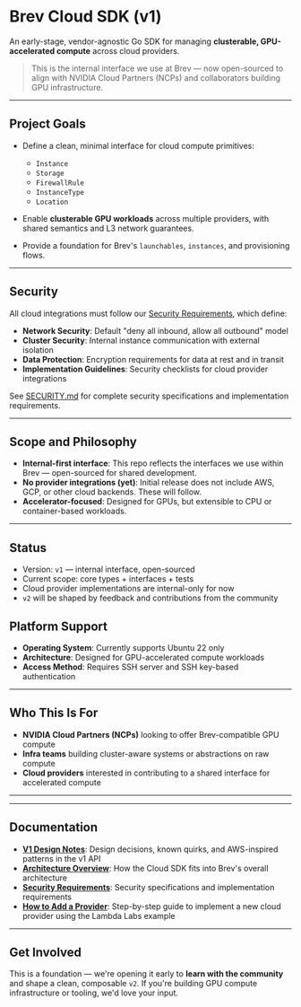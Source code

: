 # Brev Cloud SDK (v1)

An early-stage, vendor-agnostic Go SDK for managing **clusterable, GPU-accelerated compute** across cloud providers.

> This is the internal interface we use at Brev — now open-sourced to align with NVIDIA Cloud Partners (NCPs) and collaborators building GPU infrastructure.

---

## Project Goals

- Define a clean, minimal interface for cloud compute primitives:
  - `Instance`
  - `Storage`
  - `FirewallRule`
  - `InstanceType`
  - `Location`

- Enable **clusterable GPU workloads** across multiple providers, with shared semantics and L3 network guarantees.
- Provide a foundation for Brev's `launchables`, `instances`, and provisioning flows.

---

## Security

All cloud integrations must follow our [Security Requirements](SECURITY.md), which define:

- **Network Security**: Default "deny all inbound, allow all outbound" model
- **Cluster Security**: Internal instance communication with external isolation
- **Data Protection**: Encryption requirements for data at rest and in transit
- **Implementation Guidelines**: Security checklists for cloud provider integrations

See [SECURITY.md](docs/SECURITY.md) for complete security specifications and implementation requirements.

---

## Scope and Philosophy

- **Internal-first interface**: This repo reflects the interfaces we use within Brev — open-sourced for shared development.
- **No provider integrations (yet)**: Initial release does not include AWS, GCP, or other cloud backends. These will follow.
- **Accelerator-focused**: Designed for GPUs, but extensible to CPU or container-based workloads.

---

## Status

- Version: `v1` — internal interface, open-sourced
- Current scope: core types + interfaces + tests
- Cloud provider implementations are internal-only for now
- `v2` will be shaped by feedback and contributions from the community

## Platform Support

- **Operating System**: Currently supports Ubuntu 22 only
- **Architecture**: Designed for GPU-accelerated compute workloads
- **Access Method**: Requires SSH server and SSH key-based authentication

---

## Who This Is For

- **NVIDIA Cloud Partners (NCPs)** looking to offer Brev-compatible GPU compute
- **Infra teams** building cluster-aware systems or abstractions on raw compute
- **Cloud providers** interested in contributing to a shared interface for accelerated compute

---

---

## Documentation

- **[V1 Design Notes](pkg/v1/V1_DESIGN_NOTES.md)**: Design decisions, known quirks, and AWS-inspired patterns in the v1 API
- **[Architecture Overview](docs/ARCHITECTURE.md)**: How the Cloud SDK fits into Brev's overall architecture
- **[Security Requirements](docs/SECURITY.md)**: Security specifications and implementation requirements
- **[How to Add a Provider](docs/how-to-add-a-provider.md)**: Step-by-step guide to implement a new cloud provider using the Lambda Labs example

---

## Get Involved

This is a foundation — we're opening it early to **learn with the community** and shape a clean, composable `v2`. If you're building GPU compute infrastructure or tooling, we'd love your input.

